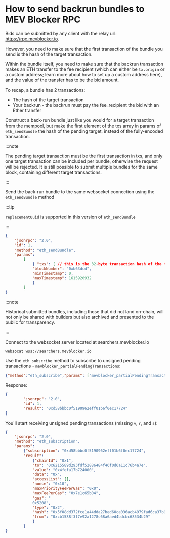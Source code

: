 # How to send backrun bundles to MEV Blocker RPC

Bids can be submitted by any client with the relay url: https://rpc.mevblocker.io. 

However, you need to make sure that the first transaction of the bundle you send is the hash of the target transaction.

Within the bundle itself, you need to make sure that the backrun transaction makes an ETH transfer to the fee recipient (which can either be `tx.origin` or a custom address; learn more about how to set up a custom address here), and the value of the transfer has to be the bid amount.

To recap, a bundle has 2 transactions:

- The hash of the target transaction
- Your backrun - the backrun must pay the fee_recipient the bid with an Ether transfer

Construct a back-run bundle just like you would for a target transaction from the mempool, but make the first element of the txs array in params of `eth_sendBundle` the hash of the pending target, instead of the fully-encoded transaction.

:::note

The pending target transaction must be the first transaction in txs, and only one target transaction can be included per bundle, otherwise the request will be rejected. It is still possible to submit multiple bundles for the same block, containing different target transactions.

:::

Send the back-run bundle to the same websocket connection using the `eth_sendBundle` method

:::tip

`replacementUuid` is supported in this version of `eth_sendBundle`

:::

```json
{ 
    "jsonrpc": "2.0", 
    "id": 1, 
    "method": "eth_sendBundle", 
    "params": 
        [ 
            { "txs": [ // this is the 32-byte transaction hash of the target transaction "0xfec1700ef24c9ff6fd2e07584a16bbb2fec1700ef24c9ff6fd2e07584a16bbb2", // this is your signed encoded transaction "0xabc123.." ], 
            "blockNumber": "0xb63dcd", 
            "minTimestamp": 0,
            "maxTimestamp": 1615920932 
            } 
        ] 
}
```

:::note

Historical submitted bundles, including those that did not land on-chain, will not only be shared with builders but also archived and presented to the public for transparency.

:::

Connect to the websocket server located at searchers.mevblocker.io

```shell
websocat wss://searchers.mevblocker.io
```

Use the `eth_subscribe` method to subscribe to unsigned pending transactions - `mevblocker_partialPendingTransactions`:


```json
{"method":"eth_subscribe","params": ["mevblocker_partialPendingTransactions"]}
```

Response:

```json
{
        "jsonrpc": "2.0", 
        "id": 1, 
        "result": "0xd58bbbc0f5190962eff01b6f0ec17724"
}
```

You'll start receiving unsigned pending transactions (missing `v`, `r`, and `s`):

```json
{
    "jsonrpc": "2.0", 
    "method": "eth_subscription", 
    "params": 
        {"subscription": "0xd58bbbc0f5190962eff01b6f0ec17724", 
        "result": 
            {"chainId": "0x1", 
            "to": "0x6215589d293fdf52886484f46f0d6a11c76b4a7e", 
            "value": "0x4fefa17b724000",
            "data": "0x", 
            "accessList": [], 
            "nonce": "0x10", 
            "maxPriorityFeePerGas": "0x0", 
            "maxFeePerGas": "0x7e1c65b04", 
            "gas": "
            0x5208", 
            "type": "0x2", 
            "hash": "0x5f08dd372fce1a44dda27bed60ca036acb4979fad6ca37b9c388e351a870fe4c", 
            "from": "0xcb1588f3f7e92a1278c68a6aed4bdcbc68534b29"
            }
        }
}
```
